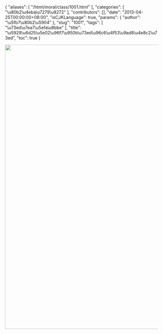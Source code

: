 {
    "aliases": [
        "/html/moral/class/1001.html"
    ],
    "categories": [
        "\u80b2\u4eba\u7279\u8272"
    ],
    "contributors": [],
    "date": "2013-04-25T00:00:00+08:00",
    "isCJKLanguage": true,
    "params": {
        "author": "\u5fb7\u80b2\u5904"
    },
    "slug": "1001",
    "tags": [
        "\u73ed\u7ea7\u5efa\u8bbe"
    ],
    "title": "\u5929\u6d25\u5e02\u96f7\u950b\u73ed\u96c6\u4f53\u9ad8\u4e8c2\u73ed",
    "toc": true
}

<img
    src="https://cdn.tfls.online/mirror/full/6dbdc38c41130ea4556a7d5a5be91e1ad34e3ab2.jpg"
    style="display:block;margin-left:auto;margin-right:auto;"
    decoding="async"
    fetchpriority="auto"
    loading="lazy"
    height="938"
    width="690"
/>
